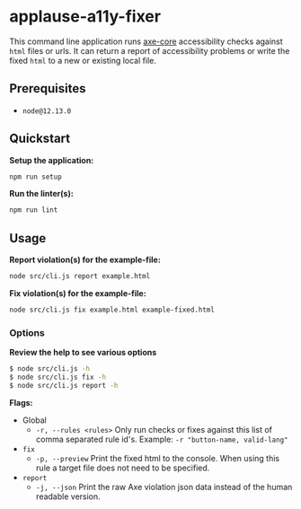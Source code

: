 # applause-a11y-fixer

This command line application runs [axe-core](https://www.npmjs.com/package/axe-core) accessibility checks against `html` files or urls.
It can return a report of accessibility problems or write the fixed `html` to a new or existing local file.

## Prerequisites

* `node@12.13.0`

## Quickstart

**Setup the application:**
```bash
npm run setup
```

**Run the linter(s):**
```bash
npm run lint
```

## Usage
**Report violation(s) for the example-file:**
```bash
node src/cli.js report example.html
```

**Fix violation(s) for the example-file:**
```bash
node src/cli.js fix example.html example-fixed.html
```

### Options

**Review the help to see various options**
```bash
$ node src/cli.js -h
$ node src/cli.js fix -h
$ node src/cli.js report -h
```
**Flags:**

* Global
    * `-r, --rules <rules>`  Only run checks or fixes against this list of comma separated rule id's.
    Example: `-r "button-name, valid-lang"`
* `fix`
    * `-p, --preview`  Print the fixed html to the console. When using this rule a target file does not need to be specified.
* `report`
    * `-j, --json` Print the raw Axe violation json data instead of the human readable version.

